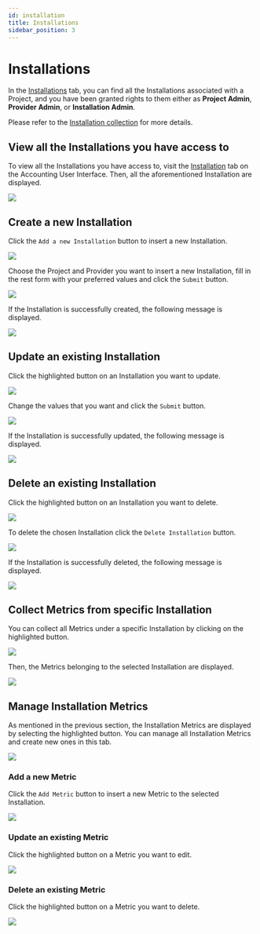 ```yaml
---
id: installation
title: Installations
sidebar_position: 3
---
```


# Installations

In the [Installations](https://accounting.eosc-portal.eu/installations) tab,
you can find all the Installations associated with a Project, and you have
been granted rights to them either as **Project Admin**, **Provider Admin**,
or **Installation Admin**.

Please refer to the [Installation collection](docs/api/installation.md) for
more details.

## View all the Installations you have access to

To view all the Installations you have access to, visit the
[Installation](https://accounting.eosc-portal.eu/installations) tab on the
Accounting User Interface.
Then, all the aforementioned Installation are displayed.

![](assets/installation/installations.png)

## Create a new Installation

Click the `Add a new Installation` button to insert a new Installation.

![](assets/installation/insert.png)

Choose the Project and Provider you want to insert a new Installation, fill in
the rest form with your preferred values and click the `Submit` button.

![](assets/installation/insert_submit.png)

If the Installation is successfully created, the following message is
displayed.

![](assets/installation/insert_success.png)

## Update an existing Installation

Click the highlighted button on an Installation you want to update.

![](assets/installation/update.png)

Change the values that you want and click the `Submit` button.

![](assets/installation/update_submit.png)

If the Installation is successfully updated, the following message is
displayed.

![](assets/installation/update_success.png)

## Delete an existing Installation

Click the highlighted button on an Installation you want to delete.

![](assets/installation/delete.png)

To delete the chosen Installation click the `Delete Installation`
button.

![](assets/installation/delete_submit.png)

If the Installation is successfully deleted, the following message
is displayed.

![](assets/installation/delete_success.png)

## Collect Metrics from specific Installation

You can collect all Metrics under a specific Installation by
clicking on the highlighted button.

![](assets/installation/installation_metrics.png)

Then, the Metrics belonging to the selected Installation are
displayed.

![](assets/my_providers/view_metrics.png)

## Manage Installation Metrics

As mentioned in the previous section, the Installation Metrics are
displayed by selecting the highlighted button. You can manage all
Installation Metrics and create new ones in this tab.

![](assets/installation/collect_metrics.png)

### Add a new Metric

Click the `Add Metric` button to insert a new Metric to the selected
Installation.

![](assets/my_providers/add_metric.png)

### Update an existing Metric

Click the highlighted button on a Metric you want to edit.

![](assets/project/update_metric.png)

### Delete an existing Metric

Click the highlighted button on a Metric you want to delete.

![](assets/project/delete_metric.png)

